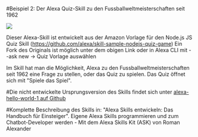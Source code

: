 #Beispiel 2: Der Alexa Quiz-Skill zu den Fussballweltmeisterschaften seit 1962

<img src="https://smart-home-system.org/wp-content/uploads/book/how-develop-alexa-skill-1-hello-world-DE.jpg" />

Dieser Alexa-Skill ist entwickelt aus der Amazon Vorlage für den Node.js JS Quiz Skill (https://github.com/alexa/skill-sample-nodejs-quiz-game) 
Ein Fork des Originals ist möglich unter dem obigen Link oder in Alexa CLI mit 
--ask new -> Quiz Vorlage auswählen

Im Skill hat man die Möglichkeit, Alexa zu den Fussballweltmeisterschaften seit 1962 eine Frage zu stellen, oder das Quiz zu spielen.
Das Quiz öffnet sich mit "Spiele das Spiel".



#Die nicht entwickelte Ursprungsversion des Skills findet sich unter
<a href="https://github.com/romanh4/alexaskillprojects/tree/master/alexa-hello-world-1">alexa-hello-world-1 auf Github</a>

#Komplette Beschreibung des Skills in: 
"Alexa Skills entwickeln: Das Handbuch für Einsteiger".
Eigene Alexa Skills programmieren und zum Chatbot-Developer werden -  Mit dem Alexa Skills Kit (ASK) 
von Roman Alexander